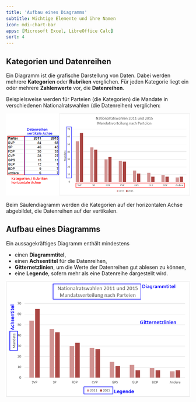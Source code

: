 ```yaml
---
title: 'Aufbau eines Diagramms'
subtitle: Wichtige Elemente und ihre Namen
icon: mdi-chart-bar
apps: [Microsoft Excel, LibreOffice Calc]
sort: 4
---
```




## Kategorien und Datenreihen

Ein Diagramm ist die grafische Darstellung von Daten. Dabei werden mehrere **Kategorien** oder **Rubriken** verglichen.
Für jeden Kategorie liegt ein oder mehrere **Zahlenwerte** vor, die **Datenreihen**.

Beispielsweise werden für Parteien (die Kategorien) die Mandate in verschiedenen Nationalratswahlen (die Datenreihen) verglichen:

![](./images/diagram-series.png)

Beim Säulendiagramm werden die Kategorien auf der horizontalen Achse abgebildet, die Datenreihen auf der vertikalen.


## Aufbau eines Diagramms

Ein aussagekräftiges Diagramm enthält mindestens

- einen **Diagrammtitel**,
- einen **Achsentitel** für die Datenreihen,
- **Gitternetzlinien**, um  die Werte der Datenreihen gut ablesen zu können,
- eine **Legende**, sofern mehr als eine Datenreihe dargestellt wird.

![](./images/diagram-parts.png)
